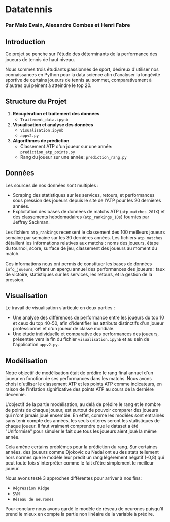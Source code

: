 # Datatennis
### Par Malo Evain, Alexandre Combes et Henri Fabre

## Introduction

Ce projet se penche sur l'étude des déterminants de la performance des joueurs de tennis de haut niveau.

Nous sommes trois étudiants passionnés de sport, désireux d'utiliser nos connaissances en Python pour la data science afin d'analyser la longévité sportive de certains joueurs de tennis au sommet, comparativement à d'autres qui peinent à atteindre le top 20.

## Structure du Projet

1. **Récupération et traitement des données**
   - `Traitement_data.ipynb`
2. **Visualisation et analyse des données**
   - `Visualisation.ipynb`
   - `appv2.py`
3. **Algorithmes de prédiction**
   - Classement ATP d'un joueur sur une année: `prediction_atp_points.py`
   - Rang du joueur sur une année: `prediction_rang.py`

## Données

Les sources de nos données sont multiples :

- Scraping des statistiques sur les services, retours, et performances sous pression des joueurs depuis le site de l'ATP pour les 20 dernières années.
- Exploitation des bases de données de matchs ATP (`atp_matches_201X`) et des classements hebdomadaires (`atp_rankings_10s`) fournies par Jeffrey Sackman.

Les fichiers `atp_rankings` recensent le classement des 100 meilleurs joueurs semaine par semaine sur les 30 dernières années. Les fichiers `atp_matches` détaillent les informations relatives aux matchs : noms des joueurs, étape du tournoi, score, surface de jeu, classement des joueurs au moment du match.

Ces informations nous ont permis de constituer les bases de données `info_joueurs`, offrant un aperçu annuel des performances des joueurs : taux de victoire, statistiques sur les services, les retours, et la gestion de la pression.

## Visualisation

Le travail de visualisation s'articule en deux parties :

- Une analyse des différences de performance entre les joueurs du top 10 et ceux du top 40-50, afin d'identifier les attributs distinctifs d'un joueur professionnel et d'un joueur de classe mondiale.
- Une étude individuelle et comparative des performances des joueurs, présentée vers la fin du fichier `visualisation.ipynb` et au sein de l'application `appv2.py`.

## Modélisation

Notre objectif de modélisation était de prédire le rang final annuel d'un joueur en fonction de ses performances dans les matchs. Nous avons choisi d'utiliser le classement ATP et les points ATP comme indicateurs, en raison de l'inflation significative des points ATP au cours de la dernière décennie.

L'objectif de la partie modélisation, au delà de prédire le rang et le nombre de points de chaque joueur, est surtout de pouvoir comparer des joueurs qui n'ont jamais joué ensemble. En effet, comme les modèles sont entrainés sans tenir compte des années, les seuls critères seront les statistiques de chaque joueur. Il faut vraiment comprendre que le dataset a été "Uniformisé" pour simuler le fait que tous les joueurs aient joué la même année.

Cela amène certains problèmes pour la prédiction du rang. Sur certaines années, des joueurs comme Djokovic ou Nadal ont eu des stats tellement hors normes que le modèle leur prédit un rang légèrement négatif (-0,8) qui peut toute fois s'interpréter comme le fait d'être simplement le meilleur joueur.

Nous avons testé 3 approches différentes pour arriver à nos fins:
- `Régression Ridge`
- `SVM`
- `Réseau de neurones`

Pour conclure nous avons gardé le modèle de réseau de neurones puisqu'il prend le mieux en compte la partie non linéaire de la variable à prédire.
